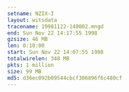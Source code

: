 ```yaml
---
setname: NZIX-I
layout: witsdata
tracename: 19981122-140002.mngd
end: Sun Nov 22 14:17:55 1998
gzsize: 46 MB
len: 0:10:00
start: Sun Nov 22 14:07:55 1998
totalwirelen: 348 MB
pkts: 1 million
size: 99 MB
md5: d36ec092b09544cbcf306896f6c480cf
---
```

